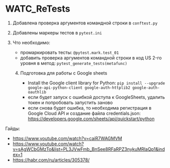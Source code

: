 # WATC_ReTests


1. Добавлена проверка аргументов командной строки в `conftest.py`
2. Добавлены маркеры тестов в `pytest.ini`
3. Что необходимо:
	- промаркировать тесты: `@pytest.mark.test_01`
	- добавить проверка аргументов командной строки в код US 2-го уровня в метод: `pytest_generate_tests(metafunc)`
	
   4. Подготовка для работы с Google sheets 
	
       - Install the Google client library for Python:
           `pip install --upgrade google-api-python-client google-auth-httplib2 google-auth-oauthlib`
       - если будет запуск с ошибкой доступа к GoogleSheets, удалить токен и попробовать запустить заново
       - если снова будет ошибка, то необходима регистрация в Google Cloud API и создание файла credentials.json:
https://developers.google.com/sheets/api/quickstart/python
	



Гайды:

* https://www.youtube.com/watch?v=caiR7WAGMVM
* https://www.youtube.com/watch?v=sAgWCbGMzTo&list=PL3JVwFmb_BnSee8RFaRPZ3nykuMRlaQp1&index=1
* https://habr.com/ru/articles/305378/

